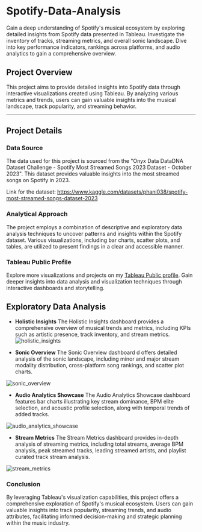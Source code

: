 # Spotify-Data-Analysis
Gain a deep understanding of Spotify's musical ecosystem by exploring detailed insights from Spotify data presented in Tableau. Investigate the inventory of tracks, streaming metrics, and overall sonic landscape. Dive into key performance indicators, rankings across platforms, and audio analytics to gain a comprehensive overview.

## Project Overview

This project aims to provide detailed insights into Spotify data through interactive visualizations created using Tableau. By analyzing various metrics and trends, users can gain valuable insights into the musical landscape, track popularity, and streaming behavior.

---

## Project Details

### Data Source

The data used for this project is sourced from the "Onyx Data DataDNA Dataset Challenge - Spotify Most Streamed Songs 2023 Dataset - October 2023". This dataset provides valuable insights into the most streamed songs on Spotify in 2023.

Link for the dataset: https://www.kaggle.com/datasets/phani038/spotify-most-streamed-songs-dataset-2023

### Analytical Approach

The project employs a combination of descriptive and exploratory data analysis techniques to uncover patterns and insights within the Spotify dataset. Various visualizations, including bar charts, scatter plots, and tables, are utilized to present findings in a clear and accessible manner.

### Tableau Public Profile

Explore more visualizations and projects on my [Tableau Public profile](https://public.tableau.com/app/profile/viraj.bhutada/vizzes). Gain deeper insights into data analysis and visualization techniques through interactive dashboards and storytelling.

## Exploratory Data Analysis

- **Holistic Insights**
The Holistic Insights dashboard provides a comprehensive overview of musical trends and metrics, including KPIs such as artistic presence, track inventory, and stream metrics.
![holistic_insights](https://github.com/kphanipramod/Spotify-Data-Analysis/assets/118381849/c5b4a231-d50c-48bb-aa25-d268bc22103e)


- **Sonic Overview**
The Sonic Overview dashboard
d offers detailed analysis of the sonic landscape, including minor and major stream modality distribution, cross-platform song rankings, and scatter plot charts.

![sonic_overview](https://github.com/kphanipramod/Spotify-Data-Analysis/assets/118381849/80e4ec5b-dc8a-4770-921f-bec3d1d16712)


- **Audio Analytics Showcase**
The Audio Analytics Showcase dashboard features bar charts illustrating key stream dominance, BPM elite selection, and acoustic profile selection, along with temporal trends of added tracks.

![audio_analytics_showcase](https://github.com/kphanipramod/Spotify-Data-Analysis/assets/118381849/4fcaa38f-992d-4030-9812-dc99cbb05813)


- **Stream Metrics**
The Stream Metrics dashboard provides in-depth analysis of streaming metrics, including total streams, average BPM analysis, peak streamed tracks, leading streamed artists, and playlist curated track stream analysis.

![stream_metrics](https://github.com/kphanipramod/Spotify-Data-Analysis/assets/118381849/e26e24e7-9d2d-40dc-a50c-a5a109aaa80a)


### Conclusion

By leveraging Tableau's visualization capabilities, this project offers a comprehensive exploration of Spotify's musical ecosystem. Users can gain valuable insights into track popularity, streaming trends, and audio attributes, facilitating informed decision-making and strategic planning within the music industry.
